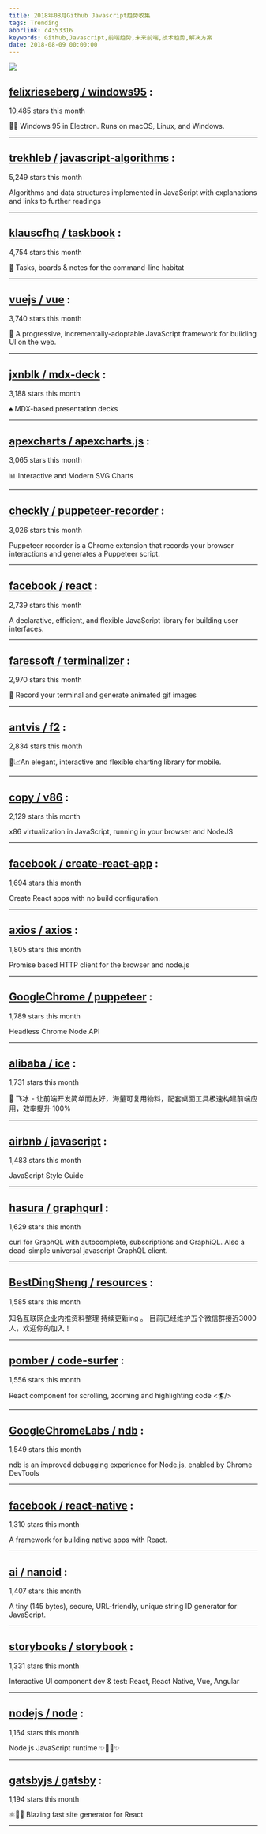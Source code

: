 ```yaml
---
title: 2018年08月Github Javascript趋势收集
tags: Trending
abbrlink: c4353316
keywords: Github,Javascript,前端趋势,未来前端,技术趋势,解决方案
date: 2018-08-09 00:00:00
---
```

![](https://static.alili.tech/images/github_11.png)
##   [felixrieseberg / windows95](https://github.com/felixrieseberg/windows95) : 
 
10,485 stars this month

💩🚀 Windows 95 in Electron. Runs on macOS, Linux, and Windows. 

---
##   [trekhleb / javascript-algorithms](https://github.com/trekhleb/javascript-algorithms) : 
 
5,249 stars this month

Algorithms and data structures implemented in JavaScript with explanations and links to further readings 

---
##   [klauscfhq / taskbook](https://github.com/klauscfhq/taskbook) : 
 
4,754 stars this month

📓 Tasks, boards & notes for the command-line habitat 

---
##   [vuejs / vue](https://github.com/vuejs/vue) : 
 
3,740 stars this month

🖖 A progressive, incrementally-adoptable JavaScript framework for building UI on the web. 

---
##   [jxnblk / mdx-deck](https://github.com/jxnblk/mdx-deck) : 
 
3,188 stars this month

♠️ MDX-based presentation decks 

---
##   [apexcharts / apexcharts.js](https://github.com/apexcharts/apexcharts.js) : 
 
3,065 stars this month

📊 Interactive and Modern SVG Charts 

---
##   [checkly / puppeteer-recorder](https://github.com/checkly/puppeteer-recorder) : 
 
3,026 stars this month

Puppeteer recorder is a Chrome extension that records your browser interactions and generates a Puppeteer script. 

---
##   [facebook / react](https://github.com/facebook/react) : 
 
2,739 stars this month

A declarative, efficient, and flexible JavaScript library for building user interfaces. 

---
##   [faressoft / terminalizer](https://github.com/faressoft/terminalizer) : 
 
2,970 stars this month

🦄 Record your terminal and generate animated gif images 

---
##   [antvis / f2](https://github.com/antvis/f2) : 
 
2,834 stars this month

📱📈An elegant, interactive and flexible charting library for mobile. 

---
##   [copy / v86](https://github.com/copy/v86) : 
 
2,129 stars this month

x86 virtualization in JavaScript, running in your browser and NodeJS 

---
##   [facebook / create-react-app](https://github.com/facebook/create-react-app) : 
 
1,694 stars this month

Create React apps with no build configuration. 

---
##   [axios / axios](https://github.com/axios/axios) : 
 
1,805 stars this month

Promise based HTTP client for the browser and node.js 

---
##   [GoogleChrome / puppeteer](https://github.com/GoogleChrome/puppeteer) : 
 
1,789 stars this month

Headless Chrome Node API 

---
##   [alibaba / ice](https://github.com/alibaba/ice) : 
 
1,731 stars this month

🚀 飞冰 - 让前端开发简单而友好，海量可复用物料，配套桌面工具极速构建前端应用，效率提升 100% 

---
##   [airbnb / javascript](https://github.com/airbnb/javascript) : 
 
1,483 stars this month

JavaScript Style Guide 

---
##   [hasura / graphqurl](https://github.com/hasura/graphqurl) : 
 
1,629 stars this month

curl for GraphQL with autocomplete, subscriptions and GraphiQL. Also a dead-simple universal javascript GraphQL client. 

---
##   [BestDingSheng / resources](https://github.com/BestDingSheng/resources) : 
 
1,585 stars this month

知名互联网企业内推资料整理 持续更新ing 。 目前已经维护五个微信群接近3000人，欢迎你的加入！ 

---
##   [pomber / code-surfer](https://github.com/pomber/code-surfer) : 
 
1,556 stars this month

React component for scrolling, zooming and highlighting code <🏄/> 

---
##   [GoogleChromeLabs / ndb](https://github.com/GoogleChromeLabs/ndb) : 
 
1,549 stars this month

ndb is an improved debugging experience for Node.js, enabled by Chrome DevTools 

---
##   [facebook / react-native](https://github.com/facebook/react-native) : 
 
1,310 stars this month

A framework for building native apps with React. 

---
##   [ai / nanoid](https://github.com/ai/nanoid) : 
 
1,407 stars this month

A tiny (145 bytes), secure, URL-friendly, unique string ID generator for JavaScript. 

---
##   [storybooks / storybook](https://github.com/storybooks/storybook) : 
 
1,331 stars this month

Interactive UI component dev & test: React, React Native, Vue, Angular 

---
##   [nodejs / node](https://github.com/nodejs/node) : 
 
1,164 stars this month

Node.js JavaScript runtime ✨🐢🚀✨ 

---
##   [gatsbyjs / gatsby](https://github.com/gatsbyjs/gatsby) : 
 
1,194 stars this month

⚛️📄🚀 Blazing fast site generator for React 

---

